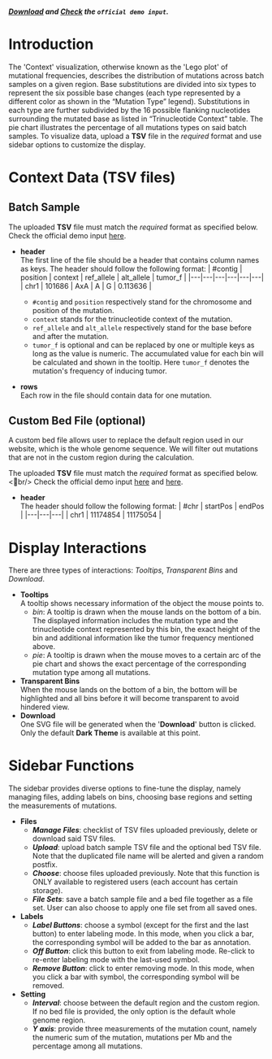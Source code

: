 ##### [Download](https://raw.githubusercontent.com/Nobel-Justin/Oviz-Bio-demo/master/SNV_Context/demo_data/context_tsv.txt) and [Check](https://github.com/Nobel-Justin/Oviz-Bio-demo/blob/master/SNV_Context/demo_data/context_tsv.txt) the `official demo input`.

# Introduction
The 'Context' visualization, otherwise known as the 'Lego plot' of mutational frequencies, describes the distribution of mutations across batch samples on a given region. Base substitutions are divided into six types to represent the six possible base changes (each type represented by a different color as shown in the “Mutation Type” legend). Substitutions in each type are further subdivided by the 16 possible flanking nucleotides surrounding the mutated base as listed in “Trinucleotide Context” table. The pie chart illustrates the percentage of all mutations types on said batch samples. To visualize data, upload a **TSV** file in the *required* format and use sidebar options to customize the display.

# Context Data (TSV files)

## Batch Sample
The uploaded **TSV** file must match the *required* format as specified below.<br/>
Check the official demo input [here](https://github.com/Nobel-Justin/Oviz-Bio-demo/blob/master/SNV_Context/demo_data/context_tsv.txt).

- **header**<br/>
  The first line of the file should be a header that contains column names as keys. The header should follow the following format:
  | #contig |  position |  context | ref_allele |  alt_allele | tumor_f |
  |---|---|---|---|---|---|
  | chr1  | 101686  | AxA | A | G | 0.113636 |
  - `#contig` and `position` respectively stand for the chromosome and position of the mutation.
  - `context` stands for the trinucleotide context of the mutation.
  - `ref_allele` and `alt_allele` respectively stand for the base before and after the mutation.
  - `tumor_f` is optional and can be replaced by one or multiple keys as long as the value is numeric. The accumulated value for each bin will be calculated and shown in the tooltip. Here `tumor_f` denotes the mutation's frequency of inducing tumor.

- **rows**<br/>
  Each row in the file should contain data for one mutation.

## Custom Bed File (optional)

A custom bed file allows user to replace the default region used in our website, which is the whole genome sequence. We will filter out mutations that are not in the custom region during the calculation.

The uploaded **TSV** file must match the *required* format as specified below.<br/>
Check the official demo input [here](https://github.com/Nobel-Justin/Oviz-Bio-demo/blob/master/SNV_Context/demo_data/user_custom_region-1.bed) and [here](https://github.com/Nobel-Justin/Oviz-Bio-demo/blob/master/SNV_Context/demo_data/user_custom_region-2.bed).

- **header**<br/>
  The header should follow the following format:
  | #chr |  startPos |  endPos |
  |---|---|---|
  | chr1  | 11174854  | 11175054 |

# Display Interactions
There are three types of interactions: *Tooltips*, *Transparent Bins* and *Download*.

- **Tooltips**<br/>
A tooltip shows necessary information of the object the mouse points to.
  - _*bin*_: A tooltip is drawn when the mouse lands on the bottom of a bin. The displayed information includes the mutation type and the trinucleotide context represented by this bin, the exact height of the bin and additional information like the tumor frequency mentioned above.
  - _*pie*_: A tooltip is drawn when the mouse moves to a certain arc of the pie chart and shows the exact percentage of the corresponding mutation type among all mutations.
- **Transparent Bins**<br/>
  When the mouse lands on the bottom of a bin, the bottom will be highlighted and all bins before it will become transparent to avoid hindered view.
- **Download**<br/>
  One SVG file will be generated when the '**Download**' button is clicked. Only the default **Dark Theme** is available at this point.

# Sidebar Functions
The sidebar provides diverse options to fine-tune the display, namely managing files, adding labels on bins, choosing base regions and setting the measurements of mutations.

- **Files**
  - __*Manage Files*__: checklist of TSV files uploaded previously, delete or download said TSV files.
  - __*Upload*__: upload batch sample TSV file and the optional bed TSV file. Note that the duplicated file name will be alerted and given a random postfix.
  - __*Choose*__: choose files uploaded previously. Note that this function is ONLY available to registered users (each account has certain storage).
  - __*File Sets*__: save a batch sample file and a bed file together as a file set. User can also choose to apply one file set from all saved ones.
- **Labels**
  - __*Label Buttons*__: choose a symbol (except for the first and the last button) to enter labeling mode. In this mode, when you click a bar, the corresponding symbol will be added to the bar as annotation.
  - __*Off Button*__: click this button to exit from labeling mode. Re-click to re-enter labeling mode with the last-used symbol. 
  - __*Remove Button*__: click to enter removing mode. In this mode, when you click a bar with symbol, the corresponding symbol will be removed.
- **Setting**<br/>
  - __*Interval*__: choose between the default region and the custom region. If no bed file is provided, the only option is the default whole genome region.
  - __*Y axis*__: provide three measurements of the mutation count, namely the numeric sum of the mutation, mutations per Mb and the percentage among all mutations.
